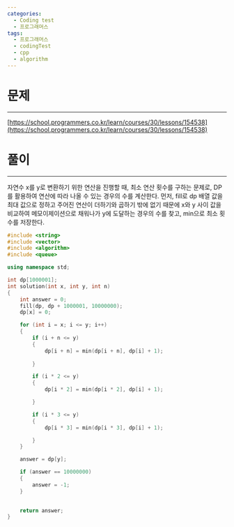 ```yaml
---
categories:
  - Coding test
  - 프로그래머스
tags:
  - 프로그래머스
  - codingTest
  - cpp
  - algorithm
---
```

# 문제
___

[https://school.programmers.co.kr/learn/courses/30/lessons/154538](https://school.programmers.co.kr/learn/courses/30/lessons/154538)

# 풀이
___

자연수 x를 y로 변환하기 위한 연산을 진행할 때, 최소 연산 횟수를 구하는 문제로, DP를 활용하여 연산에 따라 나올 수 있는 경우의 수를 계산한다. 먼저, fill로 dp 배열 값을 최대 값으로 정하고 주어진 연산이 더하기와 곱하기 밖에 없기 때문에 x와 y 사이 값을 비교하여 메모이제이션으로 채워나가 y에 도달하는 경우의 수를 찾고, min으로 최소 횟수를 저장한다.

```c++
#include <string>
#include <vector>
#include <algorithm>
#include <queue>

using namespace std;

int dp[1000001];
int solution(int x, int y, int n) 
{
    int answer = 0;
    fill(dp, dp + 1000001, 10000000);
    dp[x] = 0;

    for (int i = x; i <= y; i++)
    {
        if (i + n <= y)
        {
            dp[i + n] = min(dp[i + n], dp[i] + 1);
                
        }

        if (i * 2 <= y)
        {
            dp[i * 2] = min(dp[i * 2], dp[i] + 1);

        }

        if (i * 3 <= y)
        {
            dp[i * 3] = min(dp[i * 3], dp[i] + 1);

        }
    }

    answer = dp[y];

    if (answer == 10000000)
    {
        answer = -1;
    }

        
    return answer;
}

```